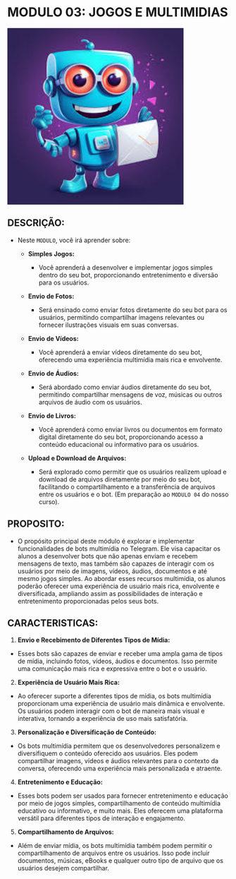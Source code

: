 # MODULO 03: JOGOS E MULTIMIDIAS 

<img src="FOTO.jpg" align="center" width="400"> <br>

## DESCRIÇÃO:
- Neste `MODULO`, você irá aprender sobre:
  - **Simples Jogos:**
    - Você aprenderá a desenvolver e implementar jogos simples dentro do seu bot, proporcionando entretenimento e diversão para os usuários.

  - **Envio de Fotos:**
    - Será ensinado como enviar fotos diretamente do seu bot para os usuários, permitindo compartilhar imagens relevantes ou fornecer ilustrações visuais em suas conversas.

  - **Envio de Vídeos:**
    - Você aprenderá a enviar vídeos diretamente do seu bot, oferecendo uma experiência multimídia mais rica e envolvente.

  - **Envio de Áudios:**
    - Será abordado como enviar áudios diretamente do seu bot, permitindo compartilhar mensagens de voz, músicas ou outros arquivos de áudio com os usuários.

  - **Envio de Livros:**
    - Você aprenderá como enviar livros ou documentos em formato digital diretamente do seu bot, proporcionando acesso a conteúdo educacional ou informativo para os usuários.

  - **Upload e Download de Arquivos:**
    - Será explorado como permitir que os usuários realizem upload e download de arquivos diretamente por meio do seu bot, facilitando o compartilhamento e a transferência de arquivos entre os usuários e o bot. (Em preparação ao `MODULO 04` do nosso curso).

## PROPOSITO:
- O propósito principal deste módulo é explorar e implementar funcionalidades de bots multimídia no Telegram. Ele visa capacitar os alunos a desenvolver bots que não apenas enviam e recebem mensagens de texto, mas também são capazes de interagir com os usuários por meio de imagens, vídeos, áudios, documentos e até mesmo jogos simples. Ao abordar esses recursos multimídia, os alunos poderão oferecer uma experiência de usuário mais rica, envolvente e diversificada, ampliando assim as possibilidades de interação e entretenimento proporcionadas pelos seus bots.

## CARACTERISTICAS:
1. **Envio e Recebimento de Diferentes Tipos de Mídia:**
  - Esses bots são capazes de enviar e receber uma ampla gama de tipos de mídia, incluindo fotos, vídeos, áudios e documentos. Isso permite uma comunicação mais rica e expressiva entre o bot e o usuário.

2. **Experiência de Usuário Mais Rica:**
  - Ao oferecer suporte a diferentes tipos de mídia, os bots multimídia proporcionam uma experiência de usuário mais dinâmica e envolvente. Os usuários podem interagir com o bot de maneira mais visual e interativa, tornando a experiência de uso mais satisfatória.

3. **Personalização e Diversificação de Conteúdo:**
  - Os bots multimídia permitem que os desenvolvedores personalizem e diversifiquem o conteúdo oferecido aos usuários. Eles podem compartilhar imagens, vídeos e áudios relevantes para o contexto da conversa, oferecendo uma experiência mais personalizada e atraente.

4. **Entretenimento e Educação:**
  - Esses bots podem ser usados para fornecer entretenimento e educação por meio de jogos simples, compartilhamento de conteúdo multimídia educativo ou informativo, e muito mais. Eles oferecem uma plataforma versátil para diferentes tipos de interação e engajamento.

5. **Compartilhamento de Arquivos:**
  - Além de enviar mídia, os bots multimídia também podem permitir o compartilhamento de arquivos entre os usuários. Isso pode incluir documentos, músicas, eBooks e qualquer outro tipo de arquivo que os usuários desejem compartilhar.



